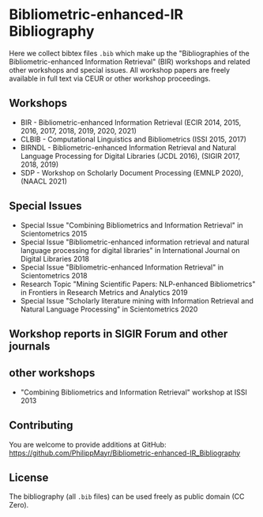 # Bibliometric-enhanced-IR Bibliography
Here we collect bibtex files `.bib` which make up the "Bibliographies of the Bibliometric-enhanced Information Retrieval" (BIR) workshops and related other workshops and special issues. 
All workshop papers are freely available in full text via CEUR or other workshop proceedings.

## Workshops

* BIR - Bibliometric-enhanced Information Retrieval (ECIR 2014, 2015, 2016, 2017, 2018, 2019, 2020, 2021)
* CLBIB - Computational Linguistics and Bibliometrics (ISSI 2015, 2017)
* BIRNDL - Bibliometric-enhanced Information Retrieval and Natural Language Processing for Digital Libraries (JCDL 2016), (SIGIR 2017, 2018, 2019)
* SDP - Workshop on Scholarly Document Processing (EMNLP 2020), (NAACL 2021)

## Special Issues

* Special Issue "Combining Bibliometrics and Information Retrieval" in Scientometrics 2015
* Special Issue "Bibliometric-enhanced information retrieval and natural language processing for digital libraries" in International Journal on Digital Libraries 2018
* Special Issue "Bibliometric-enhanced Information Retrieval" in Scientometrics 2018
* Research Topic "Mining Scientific Papers: NLP-enhanced Bibliometrics" in Frontiers in Research Metrics and Analytics 2019
* Special Issue "Scholarly literature mining with Information Retrieval and Natural Language Processing" in Scientometrics 2020

## Workshop reports in SIGIR Forum and other journals

## other workshops
* "Combining Bibliometrics and Information Retrieval" workshop at ISSI 2013

## Contributing

You are welcome to provide additions at GitHub: <https://github.com/PhilippMayr/Bibliometric-enhanced-IR_Bibliography>

## License

The bibliography (all `.bib` files) can be used freely as public domain (CC Zero).
